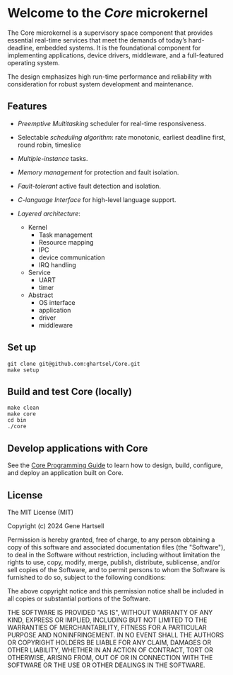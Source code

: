 # Welcome to the *Core* microkernel

The Core microkernel is a supervisory space component that provides essential real-time services that meet the demands of today’s hard-deadline, embedded systems. It is the foundational component for implementing applications, device drivers, middleware, and a full-featured operating system.

The design emphasizes high run-time performance and reliability with consideration for robust system development and maintenance.

## Features

- *Preemptive Multitasking* scheduler for real-time responsiveness.

- Selectable *scheduling algorithm*: rate monotonic, earliest deadline first, round robin, timeslice

- *Multiple-instance* tasks.

- *Memory management* for protection and fault isolation.

- *Fault-tolerant* active fault detection and isolation.

- *C-language Interface* for high-level language support.

- *Layered architecture*:

    - Kernel
        - Task management
        - Resource mapping
        - IPC
        - device communication
        - IRQ handling
    - Service
        - UART
        - timer
    - Abstract
        - OS interface
        - application
        - driver
        - middleware    

## Set up

```
git clone git@github.com:ghartsel/Core.git
make setup
```

## Build and test Core (locally)

```
make clean
make core
cd bin
./core
```

## Develop applications with Core

See the [Core Programming Guide](http://gxkernel.s3-website-us-west-1.amazonaws.com/index.html) to learn how to design, build, configure, and deploy an application built on Core.

## License

The MIT License (MIT)

Copyright (c) 2024 Gene Hartsell

Permission is hereby granted, free of charge, to any person obtaining a copy of this software and associated documentation files (the "Software"), to deal in the Software without restriction, including without limitation the rights to use, copy, modify, merge, publish, distribute, sublicense, and/or sell copies of the Software, and to permit persons to whom the Software is furnished to do so, subject to the following conditions:

The above copyright notice and this permission notice shall be included in all copies or substantial portions of the Software.

THE SOFTWARE IS PROVIDED "AS IS", WITHOUT WARRANTY OF ANY KIND, EXPRESS OR IMPLIED, INCLUDING BUT NOT LIMITED TO THE WARRANTIES OF MERCHANTABILITY, FITNESS FOR A PARTICULAR PURPOSE AND NONINFRINGEMENT. IN NO EVENT SHALL THE AUTHORS OR COPYRIGHT HOLDERS BE LIABLE FOR ANY CLAIM, DAMAGES OR OTHER LIABILITY, WHETHER IN AN ACTION OF CONTRACT, TORT OR OTHERWISE, ARISING FROM, OUT OF OR IN CONNECTION WITH THE SOFTWARE OR THE USE OR OTHER DEALINGS IN THE SOFTWARE.

